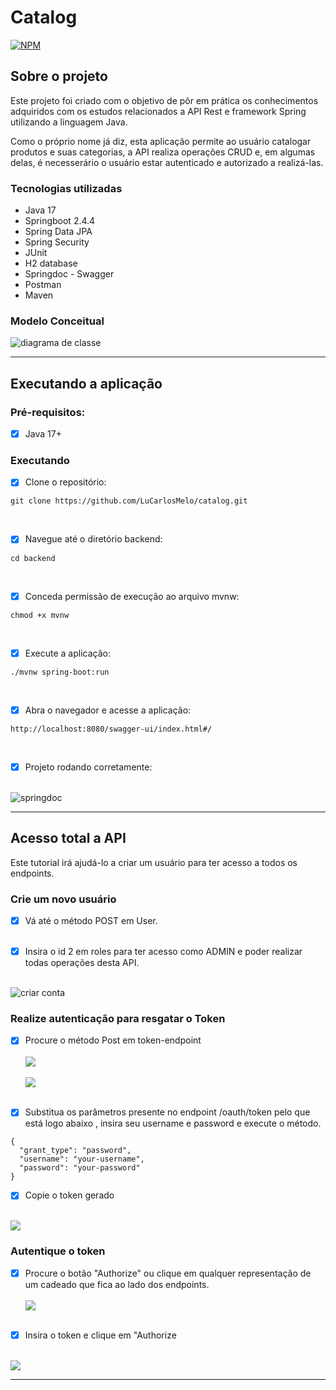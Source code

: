 # Catalog
[![NPM](https://img.shields.io/npm/l/react)](https://github.com/lucarlosmelo/catalog/LICENSE)
## Sobre o projeto

Este projeto foi criado com o objetivo de pôr em prática os conhecimentos adquiridos
com os estudos relacionados a API Rest e framework Spring utilizando a linguagem Java.

Como o próprio nome já diz, esta aplicação permite ao usuário catalogar produtos e suas categorias, a API 
realiza operações CRUD e, em algumas delas, é necesserário o usuário estar autenticado e autorizado a realizá-las.


### Tecnologias utilizadas

- Java 17
- Springboot 2.4.4
- Spring Data JPA
- Spring Security
- JUnit
- H2 database
- Springdoc - Swagger
- Postman
- Maven

### Modelo Conceitual

<img src="./githubImg/catalog-uml.png" alt="diagrama de classe">

---
## Executando a aplicação 

### Pré-requisitos:

- [x] Java 17+

### Executando

- [x] Clone o repositório:

```
git clone https://github.com/LuCarlosMelo/catalog.git
```
<br>

- [x] Navegue até o diretório backend:

```
cd backend
```
<br>

- [x] Conceda permissão de execução ao arquivo mvnw:

```
chmod +x mvnw
```
<br>

- [x] Execute a aplicação:

```
./mvnw spring-boot:run
```
<br>

- [x] Abra o navegador e acesse a aplicação:

```
http://localhost:8080/swagger-ui/index.html#/
```
<br>

- [x] Projeto rodando corretamente: <br> <br>
<img src="./githubImg/swaggerdoc.png" alt="springdoc">

---

## Acesso total a API 
 Este tutorial irá ajudá-lo a criar um usuário
 para ter acesso a todos os endpoints.

### Crie um novo usuário 

- [x] Vá até o método POST em User.<br> <br>

- [x] Insira o id 2 em roles para ter
acesso como ADMIN e poder realizar todas operações desta API. <br> <br>
<img src="./githubImg/login1.png" alt="criar conta">

### Realize autenticação para resgatar o Token

- [x] Procure o método Post em token-endpoint <br> <br>
<img src="./githubImg/login2.png"> <br> <br>
<img src="./githubImg/login3.png"> <br> <br>

- [x] Substitua os parâmetros presente no endpoint
/oauth/token pelo que está logo abaixo , insira 
seu username e password e execute o método.

```
{
  "grant_type": "password",
  "username": "your-username",
  "password": "your-password"
}
```

- [x] Copie o token gerado <br> <br>
<img src="./githubImg/login5.png">

### Autentique o token

- [x] Procure o botão "Authorize"
ou clique em qualquer representação de
um cadeado que fica ao lado dos endpoints. <br> <br>
  <img src="./githubImg/login6.png"> <br><br>

- [x] Insira o token e clique em "Authorize <br> <br>
<img src="./githubImg/login7.png">

---